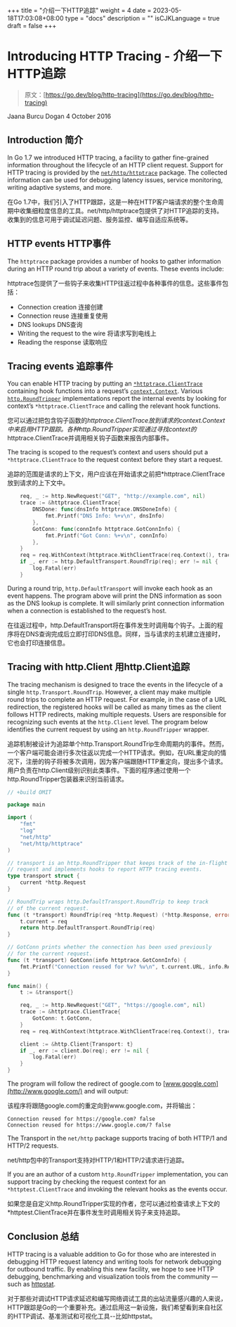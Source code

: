 +++
title = "介绍一下HTTP追踪"
weight = 4
date = 2023-05-18T17:03:08+08:00
type = "docs"
description = ""
isCJKLanguage = true
draft = false
+++

# Introducing HTTP Tracing - 介绍一下HTTP追踪

> 原文：[https://go.dev/blog/http-tracing](https://go.dev/blog/http-tracing)

Jaana Burcu Dogan
4 October 2016

## Introduction 简介

In Go 1.7 we introduced HTTP tracing, a facility to gather fine-grained information throughout the lifecycle of an HTTP client request. Support for HTTP tracing is provided by the [`net/http/httptrace`](https://go.dev/pkg/net/http/httptrace/) package. The collected information can be used for debugging latency issues, service monitoring, writing adaptive systems, and more.

在Go 1.7中，我们引入了HTTP跟踪，这是一种在HTTP客户端请求的整个生命周期中收集细粒度信息的工具。net/http/httptrace包提供了对HTTP追踪的支持。收集到的信息可用于调试延迟问题、服务监控、编写自适应系统等。

## HTTP events HTTP事件

The `httptrace` package provides a number of hooks to gather information during an HTTP round trip about a variety of events. These events include:

httptrace包提供了一些钩子来收集HTTP往返过程中各种事件的信息。这些事件包括：

- Connection creation 连接创建
- Connection reuse 连接重复使用
- DNS lookups DNS查询
- Writing the request to the wire 将请求写到电线上
- Reading the response 读取响应

## Tracing events 追踪事件

You can enable HTTP tracing by putting an [`*httptrace.ClientTrace`](https://go.dev/pkg/net/http/httptrace/#ClientTrace) containing hook functions into a request’s [`context.Context`](https://go.dev/pkg/context/#Context). Various [`http.RoundTripper`](https://go.dev/pkg/net/http/#RoundTripper) implementations report the internal events by looking for context’s `*httptrace.ClientTrace` and calling the relevant hook functions.

您可以通过把包含钩子函数的*httptrace.ClientTrace放到请求的context.Context中来启用HTTP跟踪。各种http.RoundTripper实现通过寻找context的*httptrace.ClientTrace并调用相关钩子函数来报告内部事件。

The tracing is scoped to the request’s context and users should put a `*httptrace.ClientTrace` to the request context before they start a request.

追踪的范围是请求的上下文，用户应该在开始请求之前把*httptrace.ClientTrace放到请求的上下文中。

```go
    req, _ := http.NewRequest("GET", "http://example.com", nil)
    trace := &httptrace.ClientTrace{
        DNSDone: func(dnsInfo httptrace.DNSDoneInfo) {
            fmt.Printf("DNS Info: %+v\n", dnsInfo)
        },
        GotConn: func(connInfo httptrace.GotConnInfo) {
            fmt.Printf("Got Conn: %+v\n", connInfo)
        },
    }
    req = req.WithContext(httptrace.WithClientTrace(req.Context(), trace))
    if _, err := http.DefaultTransport.RoundTrip(req); err != nil {
        log.Fatal(err)
    }
```

During a round trip, `http.DefaultTransport` will invoke each hook as an event happens. The program above will print the DNS information as soon as the DNS lookup is complete. It will similarly print connection information when a connection is established to the request’s host.

在往返过程中，http.DefaultTransport将在事件发生时调用每个钩子。上面的程序将在DNS查询完成后立即打印DNS信息。同样，当与请求的主机建立连接时，它也会打印连接信息。

## Tracing with http.Client 用http.Client追踪

The tracing mechanism is designed to trace the events in the lifecycle of a single `http.Transport.RoundTrip`. However, a client may make multiple round trips to complete an HTTP request. For example, in the case of a URL redirection, the registered hooks will be called as many times as the client follows HTTP redirects, making multiple requests. Users are responsible for recognizing such events at the `http.Client` level. The program below identifies the current request by using an `http.RoundTripper` wrapper.

追踪机制被设计为追踪单个http.Transport.RoundTrip生命周期内的事件。然而，一个客户端可能会进行多次往返以完成一个HTTP请求。例如，在URL重定向的情况下，注册的钩子将被多次调用，因为客户端跟随HTTP重定向，提出多个请求。用户负责在http.Client级别识别此类事件。下面的程序通过使用一个http.RoundTripper包装器来识别当前请求。

```go
// +build OMIT

package main

import (
    "fmt"
    "log"
    "net/http"
    "net/http/httptrace"
)

// transport is an http.RoundTripper that keeps track of the in-flight
// request and implements hooks to report HTTP tracing events.
type transport struct {
    current *http.Request
}

// RoundTrip wraps http.DefaultTransport.RoundTrip to keep track
// of the current request.
func (t *transport) RoundTrip(req *http.Request) (*http.Response, error) {
    t.current = req
    return http.DefaultTransport.RoundTrip(req)
}

// GotConn prints whether the connection has been used previously
// for the current request.
func (t *transport) GotConn(info httptrace.GotConnInfo) {
    fmt.Printf("Connection reused for %v? %v\n", t.current.URL, info.Reused)
}

func main() {
    t := &transport{}

    req, _ := http.NewRequest("GET", "https://google.com", nil)
    trace := &httptrace.ClientTrace{
        GotConn: t.GotConn,
    }
    req = req.WithContext(httptrace.WithClientTrace(req.Context(), trace))

    client := &http.Client{Transport: t}
    if _, err := client.Do(req); err != nil {
        log.Fatal(err)
    }
}
```

The program will follow the redirect of google.com to [www.google.com](http://www.google.com/) and will output:

该程序将跟随google.com的重定向到www.google.com，并将输出：

```
Connection reused for https://google.com? false
Connection reused for https://www.google.com/? false
```

The Transport in the `net/http` package supports tracing of both HTTP/1 and HTTP/2 requests.

net/http包中的Transport支持对HTTP/1和HTTP/2请求进行追踪。

If you are an author of a custom `http.RoundTripper` implementation, you can support tracing by checking the request context for an `*httptest.ClientTrace` and invoking the relevant hooks as the events occur.

如果您是自定义http.RoundTripper实现的作者，您可以通过检查请求上下文的*httptest.ClientTrace并在事件发生时调用相关钩子来支持追踪。

## Conclusion 总结

HTTP tracing is a valuable addition to Go for those who are interested in debugging HTTP request latency and writing tools for network debugging for outbound traffic. By enabling this new facility, we hope to see HTTP debugging, benchmarking and visualization tools from the community — such as [httpstat](https://github.com/davecheney/httpstat).

对于那些对调试HTTP请求延迟和编写网络调试工具的出站流量感兴趣的人来说，HTTP跟踪是Go的一个重要补充。通过启用这一新设施，我们希望看到来自社区的HTTP调试、基准测试和可视化工具--比如httpstat。
